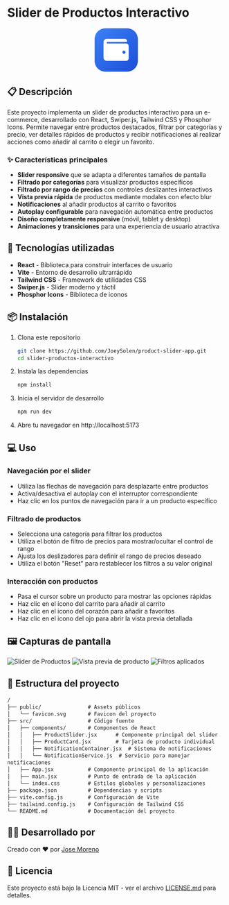 # Slider de Productos Interactivo

<div align="center">
  <img src="public/vite.svg" alt="Logo" width="100" height="100">
</div>

## 📋 Descripción

Este proyecto implementa un slider de productos interactivo para un e-commerce, desarrollado con React, Swiper.js, Tailwind CSS y Phosphor Icons. Permite navegar entre productos destacados, filtrar por categorías y precio, ver detalles rápidos de productos y recibir notificaciones al realizar acciones como añadir al carrito o elegir un favorito.

### ✨ Características principales

- **Slider responsive** que se adapta a diferentes tamaños de pantalla
- **Filtrado por categorías** para visualizar productos específicos
- **Filtrado por rango de precios** con controles deslizantes interactivos
- **Vista previa rápida** de productos mediante modales con efecto blur
- **Notificaciones** al añadir productos al carrito o favoritos
- **Autoplay configurable** para navegación automática entre productos
- **Diseño completamente responsive** (móvil, tablet y desktop)
- **Animaciones y transiciones** para una experiencia de usuario atractiva

## 🚀 Tecnologías utilizadas

- **React** - Biblioteca para construir interfaces de usuario
- **Vite** - Entorno de desarrollo ultrarrápido
- **Tailwind CSS** - Framework de utilidades CSS
- **Swiper.js** - Slider moderno y táctil
- **Phosphor Icons** - Biblioteca de iconos

## 📦 Instalación

1. Clona este repositorio
   ```bash
   git clone https://github.com/JoeySolen/product-slider-app.git
   cd slider-productos-interactivo
   ```

2. Instala las dependencias
   ```bash
   npm install
   ```

3. Inicia el servidor de desarrollo
   ```bash
   npm run dev
   ```

4. Abre tu navegador en http://localhost:5173

## 💻 Uso

### Navegación por el slider

- Utiliza las flechas de navegación para desplazarte entre productos
- Activa/desactiva el autoplay con el interruptor correspondiente
- Haz clic en los puntos de navegación para ir a un producto específico

### Filtrado de productos

- Selecciona una categoría para filtrar los productos
- Utiliza el botón de filtro de precios para mostrar/ocultar el control de rango
- Ajusta los deslizadores para definir el rango de precios deseado
- Utiliza el botón "Reset" para restablecer los filtros a su valor original

### Interacción con productos

- Pasa el cursor sobre un producto para mostrar las opciones rápidas
- Haz clic en el icono del carrito para añadir al carrito
- Haz clic en el icono del corazón para añadir a favoritos
- Haz clic en el icono del ojo para abrir la vista previa detallada

## 🖼️ Capturas de pantalla

![Slider de Productos]()
![Vista previa de producto]()
![Filtros aplicados]()

## 📝 Estructura del proyecto

```
/
├── public/               # Assets públicos
│   └── favicon.svg       # Favicon del proyecto
├── src/                  # Código fuente
│   ├── components/       # Componentes de React
│   │   ├── ProductSlider.jsx      # Componente principal del slider
│   │   ├── ProductCard.jsx        # Tarjeta de producto individual
│   │   ├── NotificationContainer.jsx  # Sistema de notificaciones
│   │   └── NotificationService.js  # Servicio para manejar notificaciones
│   ├── App.jsx           # Componente principal de la aplicación
│   ├── main.jsx          # Punto de entrada de la aplicación
│   └── index.css         # Estilos globales y personalizaciones
├── package.json          # Dependencias y scripts
├── vite.config.js        # Configuración de Vite
├── tailwind.config.js    # Configuración de Tailwind CSS
└── README.md             # Documentación del proyecto
```

## 🧑‍💻 Desarrollado por

Creado con ❤ por [Jose Moreno](https://github.com/JoeySolen)

## 📄 Licencia

Este proyecto está bajo la Licencia MIT - ver el archivo [LICENSE.md](LICENSE.md) para detalles.